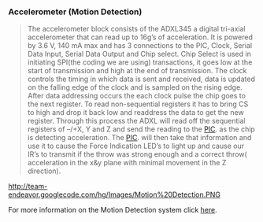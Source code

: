 ### Accelerometer (Motion Detection) ###

> The accelerometer block consists of the ADXL345 a digital tri-axial accelerometer that can read up to 16g’s of acceleration.  It is powered by 3.6 V, 140 mA max and has 3 connections to the PIC, Clock, Serial Data Input, Serial Data Output and Chip select. Chip Select is used in initiating SPI(the coding we are using) transactions, it goes low at the start of transmission and high at the end of transmission. The clock controls the timing in which data is sent and received, data is updated on the falling edge of the clock and is sampled on the rising edge. After data addressing occurs the each clock pulse the chip goes to the next register. To read non-sequential registers it has to bring CS to high and drop it back low and readdress the data to get the new register.  Through this process the ADXL will read off the sequential registers of –/+X, Y and Z and send the reading to the [PIC](http://en.wikipedia.org/wiki/PIC_microcontroller). as the chip is detecting acceleration. The [PIC](http://en.wikipedia.org/wiki/PIC_microcontroller). will then take that information and use it to cause the Force Indication LED’s to light up and cause our IR’s to transmit if the throw was strong enough and a correct throw( acceleration in the x&y plane with minimal movement in the Z direction).

http://team-endeavor.googlecode.com/hg/Images/Motion%20Detection.PNG

For more information on the Motion Detection system click [here](http://code.google.com/p/team-endeavor/source/browse/Prototyping/Accereometer/Prototype%20Datasheet%20for%20Acceleration_CG.docx).